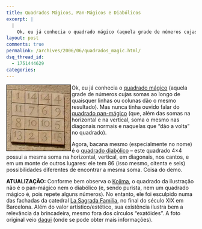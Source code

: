 ```yaml
---
title: Quadrados Mágicos, Pan-Mágicos e Diabólicos
excerpt: |
  |
    Ok, eu já conhecia o quadrado mágico (aquela grade de números cujas somas ao longo de quaisquer linhas ou colunas dão o mesmo resultado). Mas nunca tinha ouvido falar do quadrado pan-mágico (que, além das somas na horizontal e na...
layout: post
comments: true
permalink: /archives/2006/06/quadrados_magic.html/
dsq_thread_id:
  - 1751444629
categories:
---
```

<img title="Quadrado Mágico Antigo, 4x4" src="/archives/img/quadrado.jpg" width="170" height="175" align="left" style="margin-right:2px" border="1" />Ok, eu já conhecia o [quadrado mágico][1] (aquela grade de números cujas somas ao longo de quaisquer linhas ou colunas dão o mesmo resultado). Mas nunca tinha ouvido falar do [quadrado pan-mágico][2] (que, além das somas na horizontal e na vertical, soma o mesmo nas diagonais normais e naquelas que &#8220;dão a volta&#8221; no quadrado).

Agora, bacana mesmo (especialmente no nome) é o [quadrado diabólico][3] &#8211; este quadrado 4&#215;4 possui a mesma soma na horizontal, vertical, em diagonais, nos cantos, e em um monte de outros lugares: ele tem 86 (isso mesmo, oitenta e seis) possibilidades diferentes de encontrar a mesma soma. Coisa do demo.

**ATUALIZAÇÃO:** Conforme bem observa o [Kojima][4], o quadrado da ilustração não é o pan-mágico nem o diabólico (e, sendo purista, nem um quadrado mágico é, pois repete alguns números). No entanto, ele foi esculpido numa das fachadas da catedral [La Sagrada Familia][5], no final do século XIX em Barcelona. Além do valor artístico/estético, sua existência ilustra bem a relevância da brincadeira, mesmo fora dos círculos &#8220;exatóides&#8221;. A foto original veio [daqui][6] (onde se pode obter mais informações).

 [1]: http://en.wikipedia.org/wiki/Magic_square
 [2]: http://en.wikipedia.org/wiki/Panmagic_square
 [3]: http://en.wikipedia.org/wiki/Diabolic_square
 [4]: http://alehiguchi.multiply.com/
 [5]: http://en.wikipedia.org/wiki/Sagrada_familia
 [6]: http://www.judithbastiaanssen.com/2002Iberia/barcelona.htm
